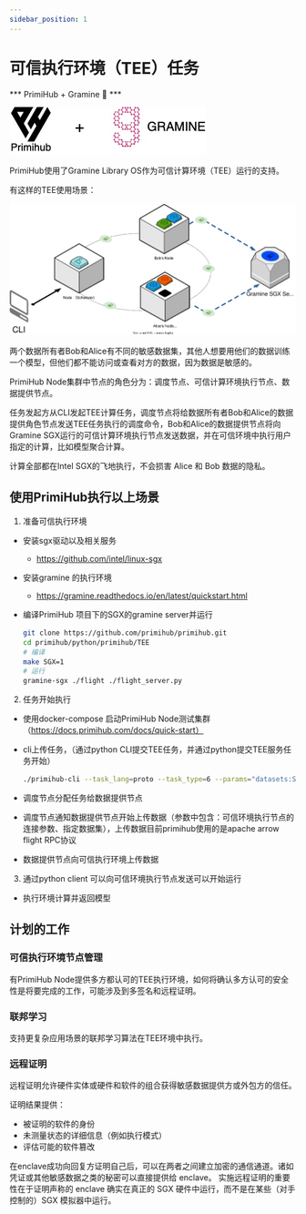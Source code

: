 ```yaml
---
sidebar_position: 1
---
```



# 可信执行环境（TEE）任务

*** PrimiHub + Gramine 🎉 ***


![Info](./primihub_and_gramine_logo.jpg)


PrimiHub使用了Gramine Library OS作为可信计算环境（TEE）运行的支持。


有这样的TEE使用场景：

![SGX_Nodes](./SGX-Nodes.svg)

两个数据所有者Bob和Alice有不同的敏感数据集，其他人想要用他们的数据训练一个模型，但他们都不能访问或查看对方的数据，因为数据是敏感的。

PrimiHub Node集群中节点的角色分为：调度节点、可信计算环境执行节点、数据提供节点。

任务发起方从CLI发起TEE计算任务，调度节点将给数据所有者Bob和Alice的数据提供角色节点发送TEE任务执行的调度命令，Bob和Alice的数据提供节点将向Gramine SGX运行的可信计算环境执行节点发送数据，并在可信环境中执行用户指定的计算，比如模型聚合计算。

计算全部都在Intel SGX的飞地执行，不会损害 Alice 和 Bob 数据的隐私。

## 使用PrimiHub执行以上场景


1. 准备可信执行环境
- 安装sgx驱动以及相关服务
  - https://github.com/intel/linux-sgx
- 安装gramine 的执行环境
  - https://gramine.readthedocs.io/en/latest/quickstart.html
- 编译PrimiHub 项目下的SGX的gramine server并运行

    ```bash
    git clone https://github.com/primihub/primihub.git
    cd primihub/python/primihub/TEE
    # 编译
    make SGX=1
    # 运行
    gramine-sgx ./flight ./flight_server.py
    ```

2. 任务开始执行
- 使用docker-compose 启动PrimiHub Node测试集群（https://docs.primihub.com/docs/quick-start）
- cli上传任务，（通过python CLI提交TEE任务，并通过python提交TEE服务任务开始）
  
    ```bash
    ./primihub-cli --task_lang=proto --task_type=6 --params="datasets:STRING:0:train_party_1;train_party_2,server:STRING:0:YOUR_FLIGHT_SERVER_IP:8815"
    ```


- 调度节点分配任务给数据提供节点
- 调度节点通知数据提供节点开始上传数据（参数中包含：可信环境执行节点的连接参数、指定数据集），上传数据目前primihub使用的是apache arrow flight RPC协议
- 数据提供节点向可信执行环境上传数据

3. 通过python client 可以向可信环境执行节点发送可以开始运行
- 执行环境计算并返回模型


## 计划的工作

### 可信执行环境节点管理
有PrimiHub Node提供多方都认可的TEE执行环境，如何将确认多方认可的安全性是将要完成的工作，可能涉及到多签名和远程证明。


### 联邦学习
支持更复杂应用场景的联邦学习算法在TEE环境中执行。

### 远程证明
远程证明允许硬件实体或硬件和软件的组合获得敏感数据提供方或外包方的信任。

证明结果提供：
- 被证明的软件的身份
- 未测量状态的详细信息（例如执行模式）
- 评估可能的软件篡改

在enclave成功向回复方证明自己后，可以在两者之间建立加密的通信通道。诸如凭证或其他敏感数据之类的秘密可以直接提供给 enclave。
实施远程证明的重要性在于证明声称的 enclave 确实在真正的 SGX 硬件中运行，而不是在某些（对手控制的）SGX 模拟器中运行。
